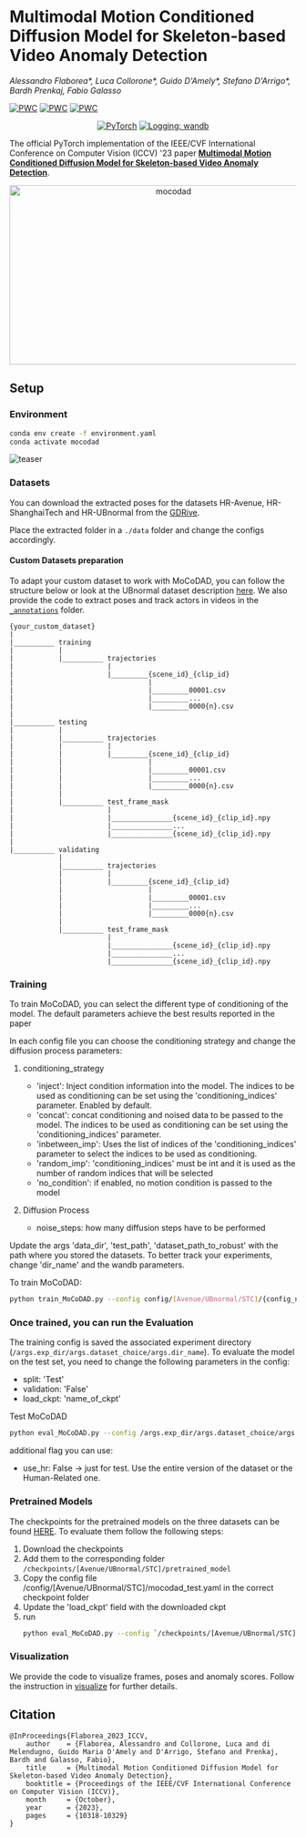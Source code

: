 # Multimodal Motion Conditioned Diffusion Model for Skeleton-based Video Anomaly Detection
_Alessandro Flaborea*, Luca Collorone*, Guido D'Amely*, Stefano D'Arrigo*, Bardh Prenkaj, Fabio Galasso_

[![PWC](https://img.shields.io/endpoint.svg?url=https://paperswithcode.com/badge/multimodal-motion-conditioned-diffusion-model/video-anomaly-detection-on-hr-avenue)](https://paperswithcode.com/sota/video-anomaly-detection-on-hr-avenue?p=multimodal-motion-conditioned-diffusion-model)
[![PWC](https://img.shields.io/endpoint.svg?url=https://paperswithcode.com/badge/multimodal-motion-conditioned-diffusion-model/video-anomaly-detection-on-hr-shanghaitech)](https://paperswithcode.com/sota/video-anomaly-detection-on-hr-shanghaitech?p=multimodal-motion-conditioned-diffusion-model)
[![PWC](https://img.shields.io/endpoint.svg?url=https://paperswithcode.com/badge/multimodal-motion-conditioned-diffusion-model/video-anomaly-detection-on-hr-ubnormal)](https://paperswithcode.com/sota/video-anomaly-detection-on-hr-ubnormal?p=multimodal-motion-conditioned-diffusion-model)

<p align="center">
    <a href="https://pytorch.org/get-started/locally/"><img alt="PyTorch" src="https://img.shields.io/badge/pytorch-lightning-blue.svg?logo=PyTorch%20Lightning"></a>
    <a href="https://wandb.ai/site"><img alt="Logging: wandb" src="https://img.shields.io/badge/logging-wandb-yellow"></a>

</p>


The official PyTorch implementation of the IEEE/CVF International Conference on Computer Vision (ICCV) '23 paper [**Multimodal Motion Conditioned Diffusion Model for Skeleton-based Video Anomaly Detection**](https://openaccess.thecvf.com/content/ICCV2023/html/Flaborea_Multimodal_Motion_Conditioned_Diffusion_Model_for_Skeleton-based_Video_Anomaly_Detection_ICCV_2023_paper.html).

<!-- Visit our [**webpage**](https://www.pinlab.org/coskad) for more details. -->


<div align="center">
<a href="https://www.youtube.com/watch?v=IuDzVez--9U">
  <img src="https://markdown-videos-api.jorgenkh.no/url?url=https%3A%2F%2Fwww.youtube.com%2Fwatch%3Fv%3DIuDzVez--9U" alt="mocodad" title="mocodad"  width="560" height="315"/>
</a>
</div>



## Setup
### Environment
```sh
conda env create -f environment.yaml
conda activate mocodad
```
![teaser](assets/mocodad.jpg) 

### Datasets
You can download the extracted poses for the datasets HR-Avenue, HR-ShanghaiTech and HR-UBnormal from the [GDRive](https://drive.google.com/drive/folders/1aUDiyi2FCc6nKTNuhMvpGG_zLZzMMc83?usp=drive_link).

Place the extracted folder in a `./data` folder and change the configs accordingly.

#### Custom Datasets preparation
To adapt your custom dataset to work with MoCoDAD, you can follow the structure below or look at the UBnormal dataset description [here](https://drive.google.com/drive/u/1/folders/1h-dBNkAZdmgtlRd-TB8ScyHLshogTrLb).
We also provide the code to extract poses and track actors in videos in the [`_annotations`](/_annotations) folder. 
```
{your_custom_dataset}
|
|__________ training
|           |
|           |__________ trajectories
|                       |
|                       |_________{scene_id}_{clip_id}
|                                 |
|                                 |_________00001.csv
|                                 |_________...
|                                 |_________0000{n}.csv
|
|__________ testing
|           |
|           |__________ trajectories
|           |           |
|           |           |_________{scene_id}_{clip_id}
|           |                     |
|           |                     |_________00001.csv
|           |                     |_________...
|           |                     |_________0000{n}.csv
|           |
|           |__________ test_frame_mask
|                       |
|                       |_______________{scene_id}_{clip_id}.npy
|                       |_______________...
|                       |_______________{scene_id}_{clip_id}.npy
|
|__________ validating
            |
            |__________ trajectories
            |           |
            |           |_________{scene_id}_{clip_id}
            |                     |
            |                     |_________00001.csv
            |                     |_________...
            |                     |_________0000{n}.csv
            |
            |__________ test_frame_mask
                        |
                        |_______________{scene_id}_{clip_id}.npy
                        |_______________...
                        |_______________{scene_id}_{clip_id}.npy
```
### **Training** 

To train MoCoDAD, you can select the different type of conditioning of the model. The default parameters achieve the best results reported in the paper 

In each config file you can choose the conditioning strategy and change the diffusion process parameters:

1. conditioning_strategy
    -  'inject': Inject condition information into the model. The indices to be used as conditioning can be set using the 'conditioning_indices' parameter. Enabled by default. 
    - 'concat': concat conditioning and noised data to be passed to the model. The indices to be used as conditioning can be set using the 'conditioning_indices' parameter.
    - 'inbetween_imp': Uses the list of indices of the 'conditioning_indices' parameter to select the indices to be used as conditioning.
    - 'random_imp': 'conditioning_indices' must be int and it is used as the number of random indices that will be selected 
    - 'no_condition': if enabled, no motion condition is passed to the model

2. Diffusion Process
    -  noise_steps: how many diffusion steps have to be performed

Update the args 'data_dir', 'test_path', 'dataset_path_to_robust' with the path where you stored the datasets.  To better track your experiments, change 'dir_name' and the wandb parameters.

To train MoCoDAD:
```sh
python train_MoCoDAD.py --config config/[Avenue/UBnormal/STC]/{config_name}.yaml
```


### Once trained, you can run the **Evaluation**

The training config is saved the associated experiment directory (`/args.exp_dir/args.dataset_choice/args.dir_name`). 
To evaluate the model on the test set, you need to change the following parameters in the config:

- split: 'Test'
- validation: 'False'
- load_ckpt: 'name_of_ckpt'

Test MoCoDAD
```sh
python eval_MoCoDAD.py --config /args.exp_dir/args.dataset_choice/args.dir_name/config.yaml
```
additional flag you can use:
- use_hr: False -> just for test. Use the entire version of the dataset or the Human-Related one.

### **Pretrained Models**

The checkpoints for the pretrained models on the three datasets can be found [HERE](https://drive.google.com/drive/folders/1KoxjwArqcIGQVBsxrlHcNJw9wtwJ7jQx?usp=drive_link).
To evaluate them follow the following steps:
1. Download the checkpoints
2. Add them to the corresponding folder `/checkpoints/[Avenue/UBnormal/STC]/pretrained_model`
3. Copy the config file /config/[Avenue/UBnormal/STC]/mocodad_test.yaml in the correct checkpoint folder
4. Update the 'load_ckpt' field with the downloaded ckpt
5. run 
    ```sh
    python eval_MoCoDAD.py --config `/checkpoints/[Avenue/UBnormal/STC]/pretrained_model/mocodad_test.yaml]
    ```
### Visualization

We provide the code to visualize frames, poses and anomaly scores. Follow the instruction in [visualize](/visualize) for further details.


## Citation
```
@InProceedings{Flaborea_2023_ICCV,
    author    = {Flaborea, Alessandro and Collorone, Luca and di Melendugno, Guido Maria D'Amely and D'Arrigo, Stefano and Prenkaj, Bardh and Galasso, Fabio},
    title     = {Multimodal Motion Conditioned Diffusion Model for Skeleton-based Video Anomaly Detection},
    booktitle = {Proceedings of the IEEE/CVF International Conference on Computer Vision (ICCV)},
    month     = {October},
    year      = {2023},
    pages     = {10318-10329}
}
```
